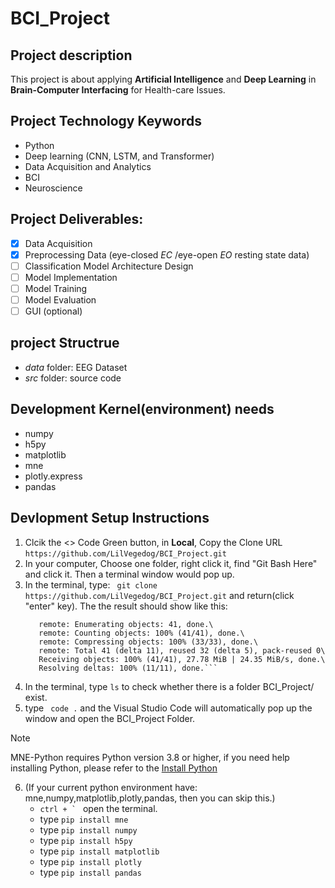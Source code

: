 # BCI_Project

## Project description
This project is about applying **Artificial Intelligence** and **Deep Learning** in **Brain-Computer Interfacing** for Health-care Issues.

## Project Technology Keywords
- Python
- Deep learning (CNN, LSTM, and Transformer)
- Data Acquisition and Analytics
- BCI
- Neuroscience

## Project Deliverables:
- [x]  Data Acquisition
- [x]  Preprocessing Data (eye-closed *EC* /eye-open *EO*  resting state data) 
- [ ]  Classification Model Architecture Design
- [ ]  Model Implementation
- [ ]  Model Training
- [ ]  Model Evaluation
- [ ]  GUI (optional)

## project Structrue
- *data* folder: EEG Dataset
- *src* folder: source code

## Development Kernel(environment) needs
- numpy
- h5py
- matplotlib
- mne
- plotly.express
- pandas

## Devlopment Setup Instructions
  1. Clcik the <> Code Green button, in **Local**, Copy the Clone URL ```https://github.com/LilVegedog/BCI_Project.git```
  2. In your computer, Choose one folder, right click it, find "Git Bash Here" and click it. Then a terminal window would pop up.
  3. In the terminal, type:
     ``` git clone https://github.com/LilVegedog/BCI_Project.git```
     and return(click "enter" key). The the result should show like this:
     ``` Cloning into 'BCI_Project'...\
        remote: Enumerating objects: 41, done.\
        remote: Counting objects: 100% (41/41), done.\
        remote: Compressing objects: 100% (33/33), done.\
        remote: Total 41 (delta 11), reused 32 (delta 5), pack-reused 0\
        Receiving objects: 100% (41/41), 27.78 MiB | 24.35 MiB/s, done.\
        Resolving deltas: 100% (11/11), done.```
  4. In the terminal, type  ``` ls ``` to check whether there is a folder BCI_Project/ exist.
  5. type ``` code .``` and the Visual Studio Code will automatically pop up the window and open the BCI_Project Folder.
     
> [!NOTE]  
> MNE-Python requires Python version 3.8 or higher, if you need help installing Python, please refer to the [Install Python](https://pip.pypa.io/en/stable/installation/)

6. (If your current python environment have: mne,numpy,matplotlib,plotly,pandas, then you can skip this.)
     - ```ctrl + ` ``` open the terminal.
     - type ```pip install mne ```
     - type ```pip install numpy ```
     - type ```pip install h5py ```
     - type ```pip install matplotlib ```
     - type ```pip install plotly ```
     - type ```pip install pandas ```
  
